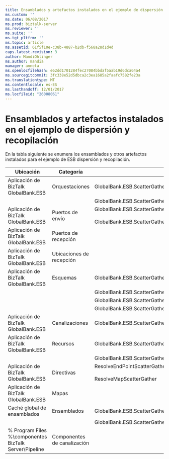 ```yaml
---
title: Ensamblados y artefactos instalados en el ejemplo de dispersión y recopilación | Documentos de Microsoft
ms.custom: ''
ms.date: 06/08/2017
ms.prod: biztalk-server
ms.reviewer: ''
ms.suite: ''
ms.tgt_pltfrm: ''
ms.topic: article
ms.assetid: 61f5f10e-c38b-4887-b2db-f568a28d1d4d
caps.latest.revision: 3
author: MandiOhlinger
ms.author: mandia
manager: anneta
ms.openlocfilehash: e62dd1701284fec27084bbdaf5aab19d6dca64a4
ms.sourcegitcommit: 3fc338e52d5dbca2c3ea1685a2faafc7582fe23a
ms.translationtype: MT
ms.contentlocale: es-ES
ms.lasthandoff: 12/01/2017
ms.locfileid: "26008061"
---
```

# <a name="assemblies-and-artifacts-installed-by-the-scatter-gather-sample"></a>Ensamblados y artefactos instalados en el ejemplo de dispersión y recopilación
En la tabla siguiente se enumera los ensamblados y otros artefactos instalados para el ejemplo de ESB dispersión y recopilación.  
  
|Ubicación|Categoría|Nombre y versión del componente|  
|--------------|--------------|---------------------------------------|  
|Aplicación de BizTalk GlobalBank.ESB|Orquestaciones|GlobalBank.ESB.ScatterGather.Processes.Broker|  
|||GlobalBank.ESB.ScatterGather.Processes.ServiceDispatcher|  
|Aplicación de BizTalk GlobalBank.ESB|Puertos de envío|GlobalBank.ESB.ScatterGather.Processes_2.0.0.0_<br /><br /> GlobalBank.ESB.ScatterGather.Processes.ServiceDispatcher_ServiceRequestPort_d98186f1038d4721|  
|Aplicación de BizTalk GlobalBank.ESB|Puertos de recepción||  
|Aplicación de BizTalk GlobalBank.ESB|Ubicaciones de recepción||  
|Aplicación de BizTalk GlobalBank.ESB|Esquemas|GlobalBank.ESB.ScatterGather.Schemas.RequestMetaData versión 2.0.0.0|  
|||GlobalBank.ESB.ScatterGather.Schemas.AggregatedResponse versión 2.0.0.0|  
|||GlobalBank.ESB.ScatterGather.Schemas.ServiceResponse versión 2.0.0.0|  
|||GlobalBank.ESB.ScatterGather.Schemas.ServicePayload versión 2.0.0.0|  
|Aplicación de BizTalk GlobalBank.ESB|Canalizaciones|GlobalBank.ESB.ScatterGather.Processes.AggregatingPipeline versión 2.0.0.0|  
|Aplicación de BizTalk GlobalBank.ESB|Recursos|GlobalBank.ESB.ScatterGather.Processes versión 2.0.0.0|  
|||GlobalBank.ESB.ScatterGather.Schemas versión 2.0.0.0|  
|Aplicación de BizTalk GlobalBank.ESB|Directivas|ResolveEndPointScatterGather<br /><br /> ResolveMapScatterGather|  
|Aplicación de BizTalk GlobalBank.ESB|Mapas||  
|Caché global de ensamblados|Ensamblados|GlobalBank.ESB.ScatterGather.Processes versión 2.0.0.0|  
|||GlobalBank.ESB.ScatterGather.Schemas versión 2.0.0.0|  
|% Program Files %\\componentes BizTalk Server\Pipeline|Componentes de canalización||